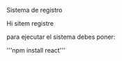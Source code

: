 Sistema de registro

Hi sitem registre

para ejecutar el sistema debes poner:

'''npm install react'''
